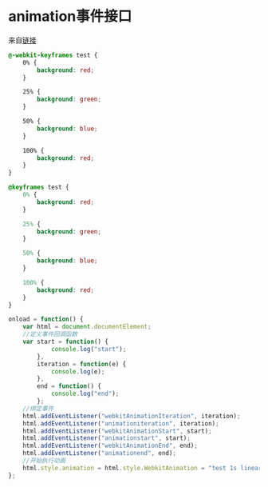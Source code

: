 <!--
Created: Mon Aug 26 2019 15:16:05 GMT+0800 (China Standard Time)
Modified: Mon Aug 26 2019 15:16:05 GMT+0800 (China Standard Time)
-->
# animation事件接口

来自[链接](https://www.web-tinker.com/article/20338.html)

``` css
@-webkit-keyframes test {
    0% {
        background: red;
    }

    25% {
        background: green;
    }

    50% {
        background: blue;
    }

    100% {
        background: red;
    }
}

@keyframes test {
    0% {
        background: red;
    }

    25% {
        background: green;
    }

    50% {
        background: blue;
    }

    100% {
        background: red;
    }
}
```

``` js
onload = function() {
    var html = document.documentElement;
    //定义事件回调函数
    var start = function() {
            console.log("start");
        },
        iteration = function(e) {
            console.log(e);
        },
        end = function() {
            console.log("end");
        };
    //绑定事件
    html.addEventListener("webkitAnimationIteration", iteration);
    html.addEventListener("animationiteration", iteration);
    html.addEventListener("webkitAnimationStart", start);
    html.addEventListener("animationstart", start);
    html.addEventListener("webkitAnimationEnd", end);
    html.addEventListener("animationend", end);
    //开始执行动画
    html.style.animation = html.style.WebkitAnimation = "test 1s linear 0s 3";
};
```

